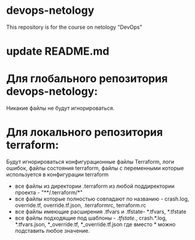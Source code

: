 # devops-netology
This repository is for the course on netology "DevOps"


# update README.md

# Для глобального репозитория devops-netology:
Никакие файлы не будут игнорироваться.

# Для локального репозитория terraform:
Будут игнорироваться конфигурационные файлы Terraform, логи ошибок, файлы состояния terraform, файлы с переменными которые используется в конфигурации terraform

* все файлы из директории .terraform из любой поддиректории проекта - "**/.terraform/*"
* все файлы которые полностью совпадают по названию - crash.log, override.tf, override.tf.json, .terraformrc, terraform.rc
* все файлы имеющие расширения .tfvars и .tfstate- *.tfvars, *.tfstate
* все файлы подходящие под шаблоны - *.tfstate.*, crash.*.log, *.tfvars.json, *_override.tf, *_override.tf.json где вместо * можно подставить любое значение.




